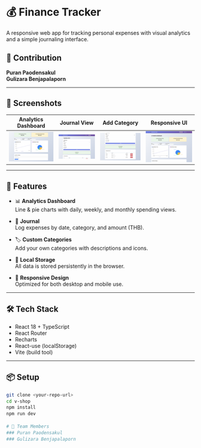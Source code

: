 # 💰 Finance Tracker

A responsive web app for tracking personal expenses with visual analytics and a simple journaling interface.

## 🙌 Contribution  
**Puran Paodensakul**  
**Gulizara Benjapalaporn**

---

## 📸 Screenshots

| Analytics Dashboard | Journal View | Add Category | Responsive UI |
|---------------------|--------------|---------------|----------------|
| ![screenshot1](img/brave_screenshot_zackpdl.github.io%20(1).png) | ![screenshot2](img/brave_screenshot_zackpdl.github.io%20(2).png) | ![screenshot3](img/brave_screenshot_zackpdl.github.io%20(3).png) | ![screenshot4](img/brave_screenshot_zackpdl.github.io.png) |

---

## 🚀 Features

- 📊 **Analytics Dashboard**  
  Line & pie charts with daily, weekly, and monthly spending views.

- 📘 **Journal**  
  Log expenses by date, category, and amount (THB).

- 🏷️ **Custom Categories**  
  Add your own categories with descriptions and icons.

- 💾 **Local Storage**  
  All data is stored persistently in the browser.

- 📱 **Responsive Design**  
  Optimized for both desktop and mobile use.

---

## 🛠 Tech Stack

- React 18 + TypeScript  
- React Router  
- Recharts  
- React-use (localStorage)  
- Vite (build tool)

---

## 📦 Setup

```bash
git clone <your-repo-url>
cd v-shop
npm install
npm run dev

# 👥 Team Members
### Puran Paodensakul
### Gulizara Benjapalaporn
